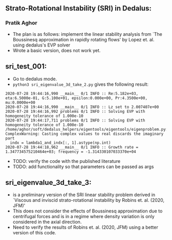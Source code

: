 ## Strato-Rotational Instability (SRI) in Dedalus:

### Pratik Aghor

* The plan is as follows: implement the linear stability analysis from `The Boussinesq approximation in rapidly rotating flows' by Lopez et. al. using dedalus's EVP solver
* Wrote a basic version, does not work yet. 

## sri_test_001:
* Go to dedalus mode.
* ```python3 sri_eigenvalue_3d_take_2.py``` gives the following result:
```
2020-07-28 19:44:16,990 __main__ 0/1 INFO :: Re:5.182e+03, eta:6.5000e-01, G:5.100e+01, epsilon:0.000e+00, Pr:4.3500e+00, mu:0.0000e+00
2020-07-28 19:44:16,990 __main__ 0/1 INFO :: Lz set to 2.007407e+00
2020-07-28 19:44:16,992 problems 0/1 INFO :: Solving EVP with homogeneity tolerance of 1.000e-10
2020-07-28 19:44:17,711 problems 0/1 INFO :: Solving EVP with homogeneity tolerance of 1.000e-10
/home/aghor/soft/dedalus_helpers/eigentools/eigentools/eigenproblem.py:232: ComplexWarning: Casting complex values to real discards the imaginary part
  indx = lambda1_and_indx[:, 1].astype(np.int)
2020-07-28 19:44:18,962 __main__ 0/1 INFO :: Growth rate = 1.347734575210464e+03; frequency = -1.314330107033370e+04

```

* TODO: verify the code with the published literature
* TODO: add functionality so that parameters can be passed as args

## sri_eigenvalue_3d_take_3:
* is a preliminary version of the SRI linear stability problem derived in `Viscous and inviscid strato-rotational instability by Robins et. al. (2020, JFM)'
* This does not consider the effects of Boussinesq approximation due to centrifugal forces and is in a regime where density variation is only considered in the axial direction. 
* Need to verify the results of Robins et. al. (2020, JFM) using a better version of this code.
